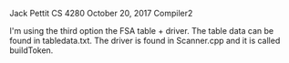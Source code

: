 Jack Pettit
CS 4280
October 20, 2017
Compiler2

I'm using the third option the FSA table + driver. The table data can be found in tabledata.txt.
The driver is found in Scanner.cpp and it is called buildToken. 
